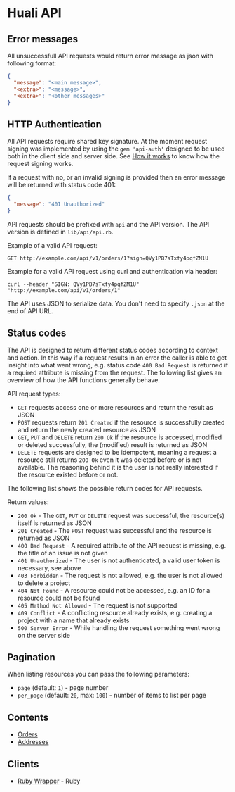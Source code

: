 # Huali API

## Error messages

All unsuccessfull API requests would return error message as json with following format:

```json
{
  "message": "<main message>",
  "<extra>": "<message>",
  "<extra>": "<other messages>"
}
```

## HTTP Authentication

All API requests require shared key signature. At the moment request signing was implemented by using
the `gem 'api-auth'` designed to be used both in the client side and server side.
See [How it works](https://github.com/mgomes/api_auth#how-it-works) to know how the request signing works.

If a request with no, or an invalid signing is provided then an error message will be returned with status code 401:

```json
{
  "message": "401 Unauthorized"
}
```

API requests should be prefixed with `api` and the API version. The API version is defined in `lib/api/api.rb`.

Example of a valid API request:

```
GET http://example.com/api/v1/orders/1?sign=QVy1PB7sTxfy4pqfZM1U
```

Example for a valid API request using curl and authentication via header:

```
curl --header "SIGN: QVy1PB7sTxfy4pqfZM1U" "http://example.com/api/v1/orders/1"
```


The API uses JSON to serialize data. You don't need to specify `.json` at the end of API URL.



## Status codes

The API is designed to return different status codes according to context and action. In this way
if a request results in an error the caller is able to get insight into what went wrong, e.g.
status code `400 Bad Request` is returned if a required attribute is missing from the request.
The following list gives an overview of how the API functions generally behave.

API request types:

* `GET` requests access one or more resources and return the result as JSON
* `POST` requests return `201 Created` if the resource is successfully created and return the newly created resource as JSON
* `GET`, `PUT` and `DELETE` return `200 Ok` if the resource is accessed, modified or deleted successfully, the (modified) result is returned as JSON
* `DELETE` requests are designed to be idempotent, meaning a request a resource still returns `200 Ok` even it was deleted before or is not available. The reasoning behind it is the user is not really interested if the resource existed before or not.


The following list shows the possible return codes for API requests.

Return values:

* `200 Ok` - The `GET`, `PUT` or `DELETE` request was successful, the resource(s) itself is returned as JSON
* `201 Created` - The `POST` request was successful and the resource is returned as JSON
* `400 Bad Request` - A required attribute of the API request is missing, e.g. the title of an issue is not given
* `401 Unauthorized` - The user is not authenticated, a valid user token is necessary, see above
* `403 Forbidden` - The request is not allowed, e.g. the user is not allowed to delete a project
* `404 Not Found` - A resource could not be accessed, e.g. an ID for a resource could not be found
* `405 Method Not Allowed` - The request is not supported
* `409 Conflict` - A conflicting resource already exists, e.g. creating a project with a name that already exists
* `500 Server Error` - While handling the request something went wrong on the server side

## Pagination

When listing resources you can pass the following parameters:

+ `page` (default: `1`) - page number
+ `per_page` (default: `20`, max: `100`) - number of items to list per page

## Contents

+ [Orders](orders.md)
+ [Addresses](addresses.md)

## Clients

+ [Ruby Wrapper](http://git.zenhacks.org/ryancheung/huali-api) - Ruby
